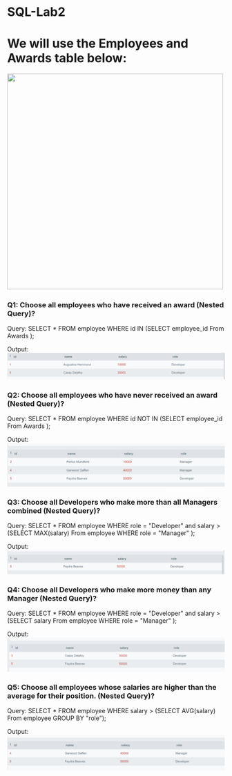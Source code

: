 # SQL-Lab2

# We will use the Employees and Awards table below:

 <img src="Lab2.png" width="500" height="500">

### Q1: Choose all employees who have received an award (Nested Query)?
Query: SELECT * FROM employee WHERE id IN (SELECT employee_id From Awards );

Output: <img src="SQL14.png">
 

### Q2: Choose all employees who have never received an award (Nested Query)?
Query: SELECT * FROM employee WHERE id NOT IN (SELECT employee_id From Awards );

Output: <img src="SQL15.png" >

 
### Q3: Choose all Developers who make more than all Managers combined (Nested Query)?
Query: SELECT * FROM employee WHERE role = "Developer" and salary > (SELECT MAX(salary) From employee WHERE role = "Manager" );

Output: <img src="SQL16.png">

 
### Q4: Choose all Developers who make more money than any Manager (Nested Query)?
Query: SELECT * FROM employee WHERE role = "Developer" and salary > (SELECT salary From employee WHERE role = "Manager" );

Output: <img src="SQL17.png">

 
### Q5: Choose all employees whose salaries are higher than the average for their position. (Nested Query)?
Query: SELECT * FROM employee WHERE salary > (SELECT AVG(salary) From employee GROUP BY "role");

Output: <img src="SQL18.png">
